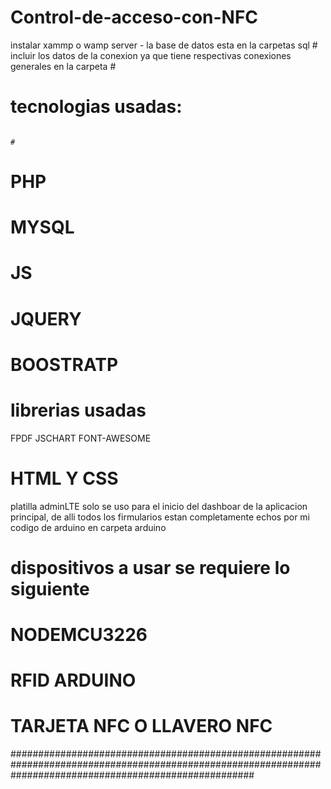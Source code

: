 # Control-de-acceso-con-NFC
instalar xammp o wamp server - la base de datos esta en la carpetas sql                                                                                      #
incluir los datos de la conexion ya que tiene respectivas conexiones generales en la carpeta                                                                 #
# tecnologias usadas:                                                                                                                                          #
                                                                                                                                                            #
# PHP
# MYSQL
# JS
# JQUERY
# BOOSTRATP

# librerias usadas

FPDF
JSCHART
FONT-AWESOME

# HTML Y CSS
platilla adminLTE solo se uso para el inicio del dashboar de la aplicacion principal, de alli todos los firmularios estan completamente echos por mi
codigo de arduino en carpeta arduino

# dispositivos a usar se requiere lo siguiente
# NODEMCU3226
# RFID ARDUINO
# TARJETA NFC O LLAVERO NFC
############################################################################################################################################################
